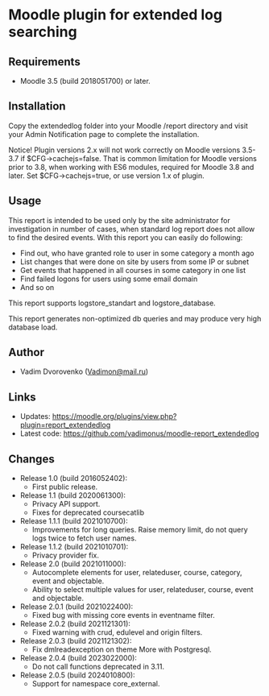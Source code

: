 Moodle plugin for extended log searching
========================================

Requirements
------------
- Moodle 3.5 (build 2018051700) or later.

Installation
------------
Copy the extendedlog folder into your Moodle /report directory and visit your Admin Notification page to complete the installation.

Notice! Plugin versions 2.x will not work correctly on Moodle versions 3.5-3.7 if $CFG->cachejs=false.
That is common limitation for Moodle versions prior to 3.8, when working with ES6 modules,
required for Moodle 3.8 and later. Set $CFG->cachejs=true, or use version 1.x of plugin.

Usage
-----
This report is intended to be used only by the site administrator for investigation in number of cases, 
when standard log report does not allow to find the desired events. With this report you can easily do
following:

- Find out, who have granted role to user in some category a month ago
- List changes that were done on site by users from some IP or subnet
- Get events that happened in all courses in some category in one list
- Find failed logons for users using some email domain
- And so on

This report supports logstore_standart and logstore_database.

This report generates non-optimized db queries and may produce very high database load.

Author
------
- Vadim Dvorovenko (Vadimon@mail.ru)

Links
-----
- Updates: https://moodle.org/plugins/view.php?plugin=report_extendedlog
- Latest code: https://github.com/vadimonus/moodle-report_extendedlog

Changes
-------
- Release 1.0 (build 2016052402):
    - First public release.
- Release 1.1 (build 2020061300):
    - Privacy API support.
    - Fixes for deprecated coursecatlib
- Release 1.1.1 (build 2021010700):
    - Improvements for long queries. Raise memory limit, do not query logs twice to fetch user names.
- Release 1.1.2 (build 2021010701):
    - Privacy provider fix.
- Release 2.0 (build 2021011000):
    - Autocomplete elements for user, relateduser, course, category, event and objectable.
    - Ability to select multiple values for user, relateduser, course, event and objectable.
- Release 2.0.1 (build 2021022400):
    - Fixed bug with missing core events in eventname filter.
- Release 2.0.2 (build 2021121301):
    - Fixed warning with crud, edulevel and origin filters.
- Release 2.0.3 (build 2021121302):
    - Fix dmlreadexception on theme More with Postgresql.
- Release 2.0.4 (build 2023022000):
    - Do not call functions deprecated in 3.11.
- Release 2.0.5 (build 2024010800):
    - Support for namespace core_external.
